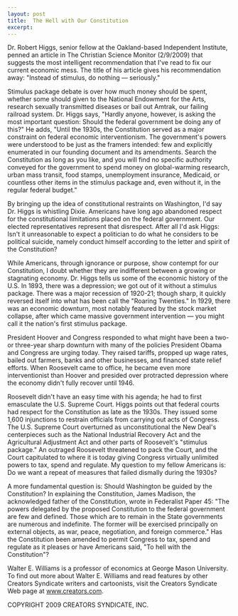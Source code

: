 ```yaml
---
layout: post
title:  The Hell with Our Constitution
excerpt:
---
```


Dr. Robert Higgs, senior fellow at the Oakland-based Independent Institute, penned an article in The Christian Science Monitor (2/9/2009) that suggests the most intelligent recommendation that I've read to fix our current economic mess. The title of his article gives his recommendation away: "Instead of stimulus, do nothing — seriously."

Stimulus package debate is over how much money should be spent, whether some should given to the National Endowment for the Arts, research sexually transmitted diseases or bail out Amtrak, our failing railroad system. Dr. Higgs says, "Hardly anyone, however, is asking the most important question: Should the federal government be doing any of this?" He adds, "Until the 1930s, the Constitution served as a major constraint on federal economic interventionism. The government's powers were understood to be just as the framers intended: few and explicitly enumerated in our founding document and its amendments. Search the Constitution as long as you like, and you will find no specific authority conveyed for the government to spend money on global-warming research, urban mass transit, food stamps, unemployment insurance, Medicaid, or countless other items in the stimulus package and, even without it, in the regular federal budget."

By bringing up the idea of constitutional restraints on Washington, I'd say Dr. Higgs is whistling Dixie. Americans have long ago abandoned respect for the constitutional limitations placed on the federal government. Our elected representatives represent that disrespect. After all I'd ask Higgs: Isn't it unreasonable to expect a politician to do what he considers to be political suicide, namely conduct himself according to the letter and spirit of the Constitution?

While Americans, through ignorance or purpose, show contempt for our Constitution, I doubt whether they are indifferent between a growing or stagnating economy. Dr. Higgs tells us some of the economic history of the U.S. In 1893, there was a depression; we got out of it without a stimulus package. There was a major recession of 1920-21; though sharp, it quickly reversed itself into what has been call the "Roaring Twenties." In 1929, there was an economic downturn, most notably featured by the stock market collapse, after which came massive government intervention — you might call it the nation's first stimulus package.

 President Hoover and Congress responded to what might have been a two- or three-year sharp downturn with many of the policies President Obama and Congress are urging today. They raised tariffs, propped up wage rates, bailed out farmers, banks and other businesses, and financed state relief efforts. When Roosevelt came to office, he became even more interventionist than Hoover and presided over protracted depression where the economy didn't fully recover until 1946.

Roosevelt didn't have an easy time with his agenda; he had to first emasculate the U.S. Supreme Court. Higgs points out that federal courts had respect for the Constitution as late as the 1930s. They issued some 1,600 injunctions to restrain officials from carrying out acts of Congress. The U.S. Supreme Court overturned as unconstitutional the New Deal's centerpieces such as the National Industrial Recovery Act and the Agricultural Adjustment Act and other parts of Roosevelt's "stimulus package." An outraged Roosevelt threatened to pack the Court, and the Court capitulated to where it is today giving Congress virtually unlimited powers to tax, spend and regulate. My question to my fellow Americans is: Do we want a repeat of measures that failed dismally during the 1930s?

A more fundamental question is: Should Washington be guided by the Constitution? In explaining the Constitution, James Madison, the acknowledged father of the Constitution, wrote in Federalist Paper 45: "The powers delegated by the proposed Constitution to the federal government are few and defined. Those which are to remain in the State governments are numerous and indefinite. The former will be exercised principally on external objects, as war, peace, negotiation, and foreign commerce." Has the Constitution been amended to permit Congress to tax, spend and regulate as it pleases or have Americans said, "To hell with the Constitution"?

Walter E. Williams is a professor of economics at George Mason University. To find out more about Walter E. Williams and read features by other Creators Syndicate writers and cartoonists, visit the Creators Syndicate Web page at www.creators.com.

COPYRIGHT 2009 CREATORS SYNDICATE, INC.
